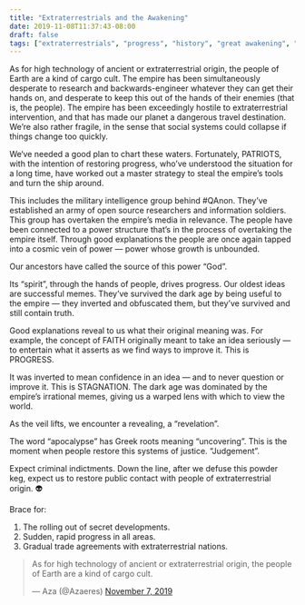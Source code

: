 ```yaml
---
title: "Extraterrestrials and the Awakening"
date: 2019-11-08T11:37:43-08:00
draft: false
tags: ["extraterrestrials", "progress", "history", "great awakening", "qanon"]
---
```


As for high technology of ancient or extraterrestrial origin, the people of Earth are a kind of cargo cult. The empire has been simultaneously desperate to research and backwards-engineer whatever they can get their hands on, and desperate to keep this out of the hands of their enemies (that is, the people). The empire has been exceedingly hostile to extraterrestrial intervention, and that has made our planet a dangerous travel destination. We’re also rather fragile, in the sense that social systems could collapse if things change too quickly.

We‘ve needed a good plan to chart these waters. Fortunately, PATRIOTS, with the intention of restoring progress, who’ve understood the situation for a long time, have worked out a master strategy to steal the empire’s tools and turn the ship around.

This includes the military intelligence group behind #QAnon. They’ve established an army of open source researchers and information soldiers. This group has overtaken the empire’s media in relevance. The people have been connected to a power structure that’s in the process of overtaking the empire itself. Through good explanations the people are once again tapped into a cosmic vein of power — power whose growth is unbounded.

Our ancestors have called the source of this power “God”.

Its “spirit”, through the hands of people, drives progress. Our oldest ideas are successful memes. They’ve survived the dark age by being useful to the empire — they inverted and obfuscated them, but they’ve survived and still contain truth.

Good explanations reveal to us what their original meaning was. For example, the concept of FAITH originally meant to take an idea seriously — to entertain what it asserts as we find ways to improve it. This is PROGRESS.

It was inverted to mean confidence in an idea — and to never question or improve it. This is STAGNATION. The dark age was dominated by the empire’s irrational memes, giving us a warped lens with which to view the world.

As the veil lifts, we encounter a revealing, a “revelation”.

The word “apocalypse” has Greek roots meaning “uncovering”. This is the moment when people restore this systems of justice. “Judgement”.

Expect criminal indictments. Down the line, after we defuse this powder keg, expect us to restore public contact with people of extraterrestrial origin. 👽

Brace for:

1. The rolling out of secret developments.
2. Sudden, rapid progress in all areas.
3. Gradual trade agreements with extraterrestrial nations.

<blockquote class="twitter-tweet" data-lang="en" data-theme="dark"><p lang="en" dir="ltr">As for high technology of ancient or extraterrestrial origin, the people of Earth are a kind of cargo cult.</p>&mdash; Aza (@Azaeres) <a href="https://twitter.com/Azaeres/status/1192575978704261120?ref_src=twsrc%5Etfw">November 7, 2019</a></blockquote>
<script async src="https://platform.twitter.com/widgets.js" charset="utf-8"></script>
